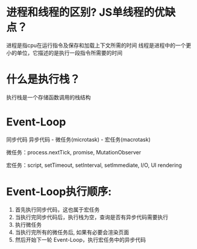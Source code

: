 # 进程和线程的区别? JS单线程的优缺点？
  进程是指cpu在运行指令及保存和加载上下文所需的时间
  线程是进程中的一个更小的单位，它描述的是执行一段指令所需要的时间


# 什么是执行栈？
  执行栈是一个存储函数调用的栈结构


# Event-Loop 
  同步代码
  异步代码 - 微任务(microtask) - 宏任务(macrotask)


  微任务：process.nextTick, promise, MutationObserver

  宏任务：script, setTimeout, setInterval, setImmediate, I/O, UI rendering


# Event-Loop执行顺序:
  1.  首先执行同步代码，这也属于宏任务
  2.  当执行完同步代码后，执行栈为空，查询是否有异步代码需要执行
  3.  执行微任务
  4.  当执行完所有的微任务后, 如果有必要会渲染页面
  5.  然后开始下一轮 Event-Loop，执行宏任务中的异步代码
